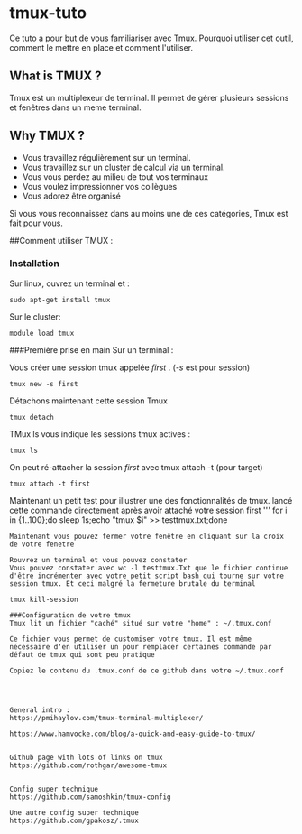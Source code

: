 # tmux-tuto

Ce tuto a pour but de vous familiariser avec Tmux. Pourquoi utiliser cet outil, comment le mettre en place et comment l'utiliser.

## What is TMUX ?

Tmux est un multiplexeur de terminal. Il permet de gérer plusieurs sessions et fenêtres dans un meme terminal.

## Why TMUX ?

- Vous travaillez régulièrement sur un terminal.
- Vous travaillez sur un cluster de calcul via un terminal.
- Vous vous perdez au milieu de tout vos terminaux
- Vous voulez impressionner vos collègues
- Vous adorez être organisé

Si vous vous reconnaissez dans au moins une de ces catégories, Tmux est fait pour vous. 


##Comment utiliser TMUX :
### Installation
Sur linux, ouvrez un terminal et :
```
sudo apt-get install tmux
```

Sur le cluster:
```
module load tmux
```

###Première prise en main
Sur un terminal :

Vous créer une session tmux appelée *first* . (*-s* est pour session)
```
tmux new -s first
```
Détachons maintenant cette session Tmux
```
tmux detach
```
TMux ls vous indique les sessions tmux actives :

```
tmux ls
```
On peut ré-attacher la session *first* avec tmux attach -t (pour target)
```
tmux attach -t first
```
Maintenant un petit test pour illustrer une des fonctionnalités de tmux. lancé cette commande directement après avoir attaché votre session first
'''
for i in {1..100};do sleep 1s;echo "tmux $i" >> testtmux.txt;done
```
Maintenant vous pouvez fermer votre fenêtre en cliquant sur la croix de votre fenetre

Rouvrez un terminal et vous pouvez constater
Vous pouvez constater avec wc -l testtmux.Txt que le fichier continue d'être incrémenter avec votre petit script bash qui tourne sur votre session tmux. Et ceci malgré la fermeture brutale du terminal

tmux kill-session

###Configuration de votre tmux
Tmux lit un fichier "caché" situé sur votre "home" : ~/.tmux.conf

Ce fichier vous permet de customiser votre tmux. Il est même nécessaire d'en utiliser un pour remplacer certaines commande par défaut de tmux qui sont peu pratique

Copiez le contenu du .tmux.conf de ce github dans votre ~/.tmux.conf




General intro :
https://pmihaylov.com/tmux-terminal-multiplexer/

https://www.hamvocke.com/blog/a-quick-and-easy-guide-to-tmux/


Github page with lots of links on tmux
https://github.com/rothgar/awesome-tmux


Config super technique
https://github.com/samoshkin/tmux-config

Une autre config super technique
https://github.com/gpakosz/.tmux